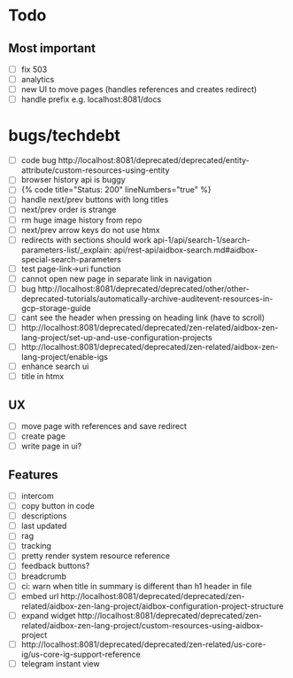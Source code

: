 # Todo

## Most important

- [ ] fix 503
- [ ] analytics
- [ ] new UI to move pages (handles references and creates redirect)
- [ ] handle prefix e.g. localhost:8081/docs

# bugs/techdebt

- [ ] code bug http://localhost:8081/deprecated/deprecated/entity-attribute/custom-resources-using-entity
- [ ] browser history api is buggy
- [ ] {% code title="Status: 200" lineNumbers="true" %}
- [ ] handle next/prev buttons with long titles
- [ ] next/prev order is strange
- [ ] rm huge image history from repo
- [ ] next/prev arrow keys do not use htmx
- [ ] redirects with sections should work api-1/api/search-1/search-parameters-list/\_explain: api/rest-api/aidbox-search.md#aidbox-special-search-parameters
- [ ] test page-link->uri function
- [ ] cannot open new page in separate link in navigation
- [ ] bug http://localhost:8081/deprecated/deprecated/other/other-deprecated-tutorials/automatically-archive-auditevent-resources-in-gcp-storage-guide
- [ ] cant see the header when pressing on heading link (have to scroll)
- [ ] http://localhost:8081/deprecated/deprecated/zen-related/aidbox-zen-lang-project/set-up-and-use-configuration-projects
- [ ] http://localhost:8081/deprecated/deprecated/zen-related/aidbox-zen-lang-project/enable-igs
- [ ] enhance search ui
- [ ] title in htmx

## UX

- [ ] move page with references and save redirect
- [ ] create page
- [ ] write page in ui?

## Features

- [ ] intercom
- [ ] copy button in code
- [ ] descriptions
- [ ] last updated
- [ ] rag
- [ ] tracking
- [ ] pretty render system resource reference
- [ ] feedback buttons?
- [ ] breadcrumb
- [ ] ci: warn when title in summary is different than h1 header in file
- [ ] embed url http://localhost:8081/deprecated/deprecated/zen-related/aidbox-zen-lang-project/aidbox-configuration-project-structure
- [ ] expand widget http://localhost:8081/deprecated/deprecated/zen-related/aidbox-zen-lang-project/custom-resources-using-aidbox-project
- [ ] http://localhost:8081/deprecated/deprecated/zen-related/us-core-ig/us-core-ig-support-reference
- [ ] telegram instant view
